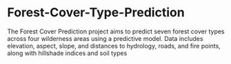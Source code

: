 # Forest-Cover-Type-Prediction
The Forest Cover Prediction project aims to predict seven forest cover types across four wilderness areas using a predictive model. Data includes elevation, aspect, slope, and distances to hydrology, roads, and fire points, along with hillshade indices and soil types
